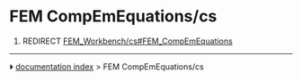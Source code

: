 # FEM CompEmEquations/cs
1.  REDIRECT [FEM_Workbench/cs#FEM_CompEmEquations](FEM_Workbench/cs#FEM_CompEmEquations.md)



---
⏵ [documentation index](../README.md) > FEM CompEmEquations/cs
